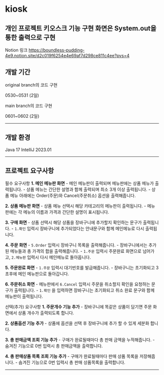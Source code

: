 # kiosk
개인 프로젝트 키오스크 기능 구현
화면은 System.out을 통한 출력으로 구현
--------------------------------------------
Notion 링크
https://boundless-pudding-4e9.notion.site/d2c019f6254e4e69af7d298ce811c4ee?pvs=4

## 개발 기간

original branch의 코드 구현 

0530~0531 (2일)

main branch의 코드 구현

0601~0602 (2일)

--------------------------------------
## 개발 환경
Java 17
IntelliJ 2023.01

--------------------------------------
## 프로젝트 요구사항
필수 요구사항
 **1. 메인 메뉴판 화면**
    - 메인 메뉴판이 출력되며 메뉴판에는 상품 메뉴가 출력됩니다.
    - 상품 메뉴는 간단한 설명과 함께 출력되며 최소 3개 이상 출력됩니다.
    - 상품 메뉴 아래에는 Order(주문)와 Cancel(주문취소) 옵션을 출력해줍니다.
    
**2. 상품 메뉴판 화면**
    - 상품 메뉴 선택시 해당 카테고리의 메뉴판이 출력됩니다.
    - 메뉴판에는 각 메뉴의 이름과 가격과 간단한 설명이 표시됩니다.
    
**3. 구매 화면**
    - 상품 선택시 해당 상품을 장바구니에 추가할지 확인하는 문구가 출력됩니다.
    - `1.확인` 입력시 장바구니에 추가되었다는 안내문구와 함께 메인메뉴로 다시 출력됩니다.
    
**4. 주문 화면**
    - `5.Order` 입력시 장바구니 목록을 출력해줍니다.
    - 장바구니에서는 추가된 메뉴들과 총 가격의 합을 출력해줍니다.
    - `1.주문` 입력시 주문완료 화면으로 넘어가고, `2.메뉴판` 입력시 다시 메인메뉴로 돌아옵니다.
    
**5. 주문완료 화면**
    - `1.주문` 입력시 대기번호를 발급해줍니다.
    - 장바구니는 초기화되고 3초후에 메인 메뉴판으로 돌아갑니다.
    
**6. 주문취소 화면**
    - 메뉴판에서 `6.Cancel` 입력시 주문을 취소할지 확인을 요청하는 문구가 출력됩니다.
    - `1.확인` 을 입력하면 장바구니는 초기화되고 취소 완료 문구와 함께 메뉴판이 출력됩니다.
    
선택(추가) 요구사항
**1. 주문개수 기능 추가**
    - 장바구니에 똑같은 상품이 담기면 주문 화면에서 상품 개수가 출력되도록 합니다.
    
**2. 상품옵션 기능 추가**
    - 상품에 옵션을 선택 후 장바구니에 추가 할 수 있게 세분화 합니다.
    
**3. 총 판매금액 조회 기능 추가**
    - 구매가 완료될때마다 총 판매 금액을 누적해줍니다.
    - 숨겨진 기능으로 0번 입력시 총 판매금액을 출력합니다.    
    
**4. 총 판매상품 목록 조회 기능 추가**
    - 구매가 완료될때마다 판매 상품 목록을 저장해줍니다.
    - 숨겨진 기능으로 0번 입력시 총 판매 상품목록을 출력합니다.    
    
---------------------------------------------------------

    
    
    
    
    
    
    
    
    
    
    
    
    
